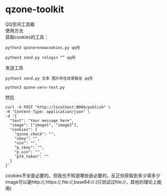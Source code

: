 # qzone-toolkit
QQ空间工具箱
<br/>使用方法
<br/>获取cookies的工具：
```
python3 qzonerenewcookies.py qq号
```
```
python3 send.py relogin “” qq号
```
发送工具
```
python3 send.py 文本 图片所在目录路径 qq号
```
```
python3 qzone-serv-test.py
```
然后
```
curl -X POST "http://localhost:8000/publish" \
-H "Content-Type: application/json" \
-d '{
  "text": "Your message here",
  "image": ["image1", "image2"],
  "cookies": {
    "qzone_check": "",
    "skey": "",
    "uin": "",
    "p_skey": "",
    "p_uin": "",
    "pt4_token": ""
  }
}'

```
cookies不全是必要的，但我也不知道哪些是必要的，反正你获取到多少填多少
image可以是http://,https://,file://,base64://.(只测试过file://，其他的理论上能用)


